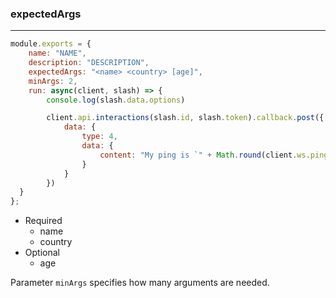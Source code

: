 ### expectedArgs
---

```js
module.exports = {
	name: "NAME",
	description: "DESCRIPTION",
	expectedArgs: "<name> <country> [age]",
	minArgs: 2,
	run: async(client, slash) => {
		console.log(slash.data.options)

		client.api.interactions(slash.id, slash.token).callback.post({
			data: {
				type: 4,
				data: {
					content: "My ping is `" + Math.round(client.ws.ping) + "ms`"
				}
			}
		})
  }
};
```

* Required
  * name
  * country
* Optional
  * age

Parameter `minArgs` specifies how many arguments are needed.
